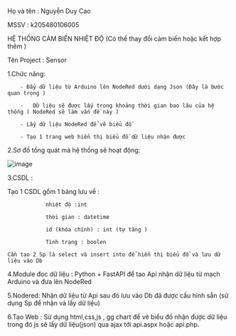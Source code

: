 
Họ và tên : Nguyễn Duy Cao

MSSV : k205480106005

HỆ THỐNG CẢM BIẾN NHIỆT ĐỘ (Có thể thay đổi cảm biến hoặc kết hợp thêm )
												 
Tên Project : Sensor

1.Chức năng: 

		- Đẩy dữ liệu từ Arduino lên NodeRed dưới dạng Json (Đây là bước quan trọng )
	
		-	Dữ liệu sẽ được lấy trong khoảng thời gian bao lâu của hệ thống ( NodeRed sẽ làm vấn đề này )
	
		- Lấy dữ liệu NodeRed để vẽ biểu đồ 
	
		- Tạo 1 trang web hiển thị biểu đồ dữ liệu nhận được

2.Sơ đồ tổng quát mà hệ thống sẽ hoạt động:
 
![image](https://github.com/mmm44455/Api_cam_bien/assets/132626865/c0e88cd2-bd61-419b-a5d0-a26e3b6ad71c)

3.CSDL : 

  Tạo 1 CSDL gồm 1 bảng lưu về : 
	
				nhiệt độ :int
		
				thời gian : datetime
		
				id (khóa chính) : int (tự tăng )
		
				Tình trạng : boolen
		
	Cần tạo 2 Sp là select và insert into để hiển thị biểu đồ và lưu dữ liệu vào Db

4.Module đọc dữ liệu :  Python + FastAPI để tao Api nhận dữ liệu từ mạch Arduino và đưa lên NodeRed 

5.Nodered: Nhận dữ liệu từ Api sau đó lưu vào Db đã được cấu hình sẵn (sử dụng Sp để nhận và lấy dữ liệu)

6.Tạo Web : Sử dụng html,css,js , gg chart để vẽ biểu đồ nhận được dữ liệu trong  đó js sẽ lấy dữ liệu(json) qua ajax tới api.aspx hoặc api.php.





